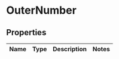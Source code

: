 
# OuterNumber

## Properties
Name | Type | Description | Notes
------------ | ------------- | ------------- | -------------




